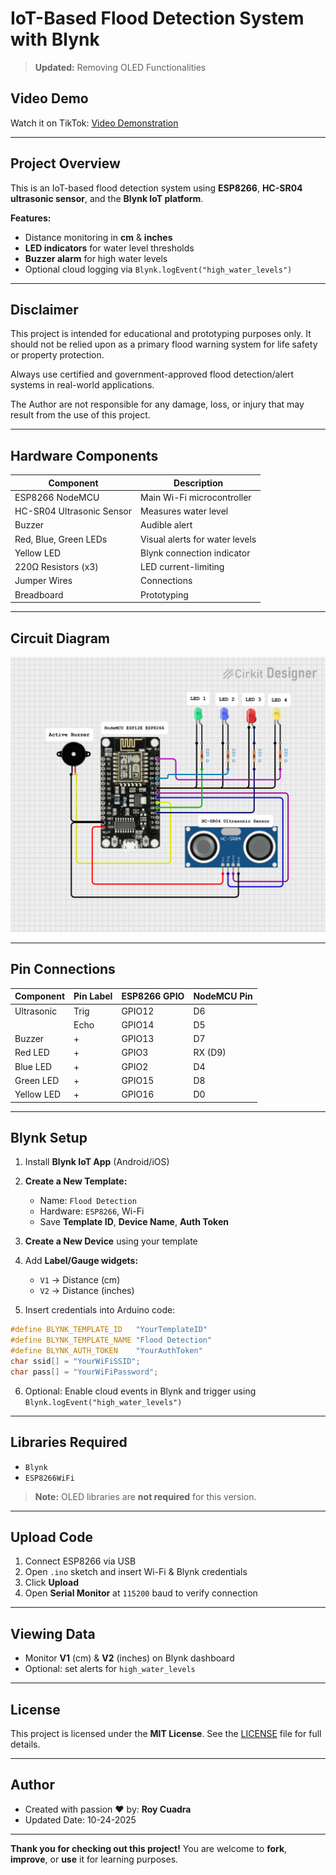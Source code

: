 # IoT-Based Flood Detection System with Blynk

> **Updated:** Removing OLED Functionalities

## Video Demo

Watch it on TikTok: [Video Demonstration](https://www.tiktok.com/@qubits.io/video/7530842254420774162?is_from_webapp=1&sender_device=pc&web_id=7491002461630400008)

---

## Project Overview

This is an IoT-based flood detection system using **ESP8266**, **HC-SR04 ultrasonic sensor**, and the **Blynk IoT platform**.

**Features:**

* Distance monitoring in **cm** & **inches**
* **LED indicators** for water level thresholds
* **Buzzer alarm** for high water levels
* Optional cloud logging via `Blynk.logEvent("high_water_levels")`

---

## Disclaimer

This project is intended for educational and prototyping purposes only.
It should not be relied upon as a primary flood warning system for life safety or property protection.

Always use certified and government-approved flood detection/alert systems in real-world applications.

The Author are not responsible for any damage, loss, or injury that may result from the use of this project.

---

## Hardware Components

| Component                 | Description                    |
| ------------------------- | ------------------------------ |
| ESP8266 NodeMCU           | Main Wi-Fi microcontroller     |
| HC-SR04 Ultrasonic Sensor | Measures water level           |
| Buzzer                    | Audible alert                  |
| Red, Blue, Green LEDs     | Visual alerts for water levels |
| Yellow LED                | Blynk connection indicator     |
| 220Ω Resistors (x3)       | LED current-limiting           |
| Jumper Wires              | Connections                    |
| Breadboard                | Prototyping                    |

---

## Circuit Diagram 

![Circuit diagram screenshot](./img/diagram.png)

---

## Pin Connections

| Component  | Pin Label | ESP8266 GPIO | NodeMCU Pin |
| ---------- | --------- | ------------ | ----------- |
| Ultrasonic | Trig      | GPIO12       | D6          |
|            | Echo      | GPIO14       | D5          |
| Buzzer     | +         | GPIO13       | D7          |
| Red LED    | +         | GPIO3        | RX (D9)     |
| Blue LED   | +         | GPIO2        | D4          |
| Green LED  | +         | GPIO15       | D8          |
| Yellow LED | +         | GPIO16       | D0          |

---
## Blynk Setup

1. Install **Blynk IoT App** (Android/iOS)
2. **Create a New Template:**

   * Name: `Flood Detection`
   * Hardware: `ESP8266`, Wi-Fi
   * Save **Template ID**, **Device Name**, **Auth Token**
3. **Create a New Device** using your template
4. Add **Label/Gauge widgets:**

   * `V1` → Distance (cm)
   * `V2` → Distance (inches)
5. Insert credentials into Arduino code:

```cpp
#define BLYNK_TEMPLATE_ID   "YourTemplateID"
#define BLYNK_TEMPLATE_NAME "Flood Detection"
#define BLYNK_AUTH_TOKEN    "YourAuthToken"
char ssid[] = "YourWiFiSSID";
char pass[] = "YourWiFiPassword";
```

6. Optional: Enable cloud events in Blynk and trigger using `Blynk.logEvent("high_water_levels")`

---

## Libraries Required

* `Blynk`
* `ESP8266WiFi`

> **Note:** OLED libraries are **not required** for this version.

---

## Upload Code

1. Connect ESP8266 via USB
2. Open `.ino` sketch and insert Wi-Fi & Blynk credentials
3. Click **Upload**
4. Open **Serial Monitor** at `115200` baud to verify connection

---

## Viewing Data

* Monitor **V1** (cm) & **V2** (inches) on Blynk dashboard
* Optional: set alerts for `high_water_levels`

---

## License

This project is licensed under the **MIT License**. See the [LICENSE](LICENSE) file for full details.

--- 

## Author

- Created with passion ❤ by: **Roy Cuadra**
- Updated Date: 10-24-2025

---

**Thank you for checking out this project!** 
You are welcome to **fork**, **improve**, or **use** it for learning purposes.